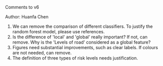 Comments to v6

Author: Huanfa Chen

1. We can remove the comparison of different classifiers. To justify the random forest model, please use references.
2. Is the difference of 'local' and 'global' really important? If not, can remove. Why is the 'Levels of road' considered as a global feature? 
3. Figures need substantial improvements, such as clear labels. If colours are not needed, can remove.
4. The definition of three types of risk levels needs justification.